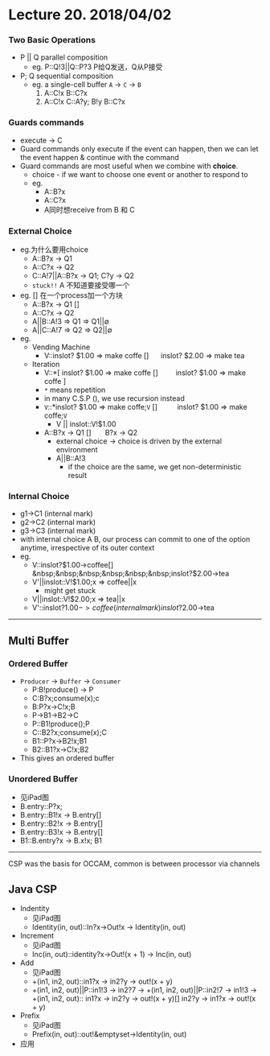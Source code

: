 # Lecture 20. 2018/04/02
### Two Basic Operations
* P || Q parallel composition
    * eg. P::Q!3||Q::P?3  P给Q发送，Q从P接受
* P; Q sequential composition
    * eg. a single-cell buffer  `A` -> `C` -> `B`
        1) A::C!x
            B::C?x
        2) A::C!x
            C::A?y; B!y
            B::C?x

### Guards commands
* execute -> C
* Guard commands only execute if the event can happen, then we can let the event happen & continue with the command
* Guard commands are most useful when we combine with **choice**.
    * choice - if we want to choose one event or another to respond to
    * eg. 
        * A::B?x
        * A::C?x
        * A同时想receive from B 和 C

### External Choice
* eg.为什么要用choice
    * A::B?x -> Q1
    * A::C?x -> Q2
    * C::A!7||A::B?x &rarr; Q1; C?y &rarr; Q2 
    * `stuck!!` A 不知道要接受哪一个
* eg. [] 在一个process加一个方块
    * A::B?x -> Q1 []
    * A::C?x -> Q2
    * A||B::A!3 &rArr; Q1 &rArr; Q1||&emptyset;
    * A||C::A!7 &rArr; Q2 &rArr; Q2||&emptyset;
* eg. 
    * Vending Machine
        * V::inslot? $1.00 &rArr; make coffe []
        &nbsp;&nbsp;&nbsp;&nbsp;&nbsp;inslot? $2.00 &rArr; make tea
    * Iteration
        * V::*[ inslot? $1.00 &rArr; make coffe []
         &nbsp;&nbsp;&nbsp;&nbsp;&nbsp;&nbsp;&nbsp;&nbsp;inslot? $1.00 &rArr; make coffe ]
        * `*` means repetition
        * in many C.S.P (), we use recursion instead
        * `V`::*inslot? $1.00 &rArr; make coffe;`V` []
         &nbsp;&nbsp;&nbsp;&nbsp;&nbsp;&nbsp;&nbsp;&nbsp;&nbsp;inslot? $1.00 &rArr; make coffe;`V`
            * V || inslot::V!$1.00
        * A::B?x -> Q1 []
        &nbsp;&nbsp;&nbsp;&nbsp;&nbsp;&nbsp;B?x -> Q2
            * external choice -> choice is driven by the external environment
            * A||B::A!3
                * if the choice are the same, we get non-deterministic result

### Internal Choice
* g1->C1 (internal mark)
* g2->C2 (internal mark)
* g3->C3 (internal mark)
* with internal choice A  B, our process can commit to one of the option anytime, irrespective of its outer context
* eg.
    * V::inslot?$1.00->coffee[]
&nbsp;&nbsp;&nbsp;&nbsp;&nbsp;&nbsp;inslot?$2.00->tea
    * V'||inslot::V!$1.00;x => coffee||x
        * might get stuck
    * V||inslot::V!$2.00;x => tea||x
    * V'::inslot?$1.00->coffee (internal mark)
        inslot?$2.00->tea
---

## Multi Buffer
### Ordered Buffer
* `Producer` -> `Buffer` -> `Consumer`
    * P:B!produce() -> P
    * C:B?x;consume(x);c
    * B:P?x->C!x;B
    * P->B1->B2->C
    * P::B1!produce();P
    * C::B2?x;consume(x);C
    * B1::P?x->B2!x;B1
    * B2::B1?x->C!x;B2
* This gives an ordered buffer

### Unordered Buffer
* 见iPad图
* B.entry::P?x;
* B.entry::B1!x -> B.entry[]
* B.entry::B2!x -> B.entry[]
* B.entry::B3!x -> B.entry[]
* B1::B.entry?x -> B.x!x; B1
---
CSP was the basis for OCCAM, common is between processor via channels

## Java CSP
* Indentity
    * 见iPad图
    * Identity(in, out)::In?x->Out!x -> Identity(in, out)
* Increment
    * 见iPad图
    * Inc(in, out)::identity?x->Out!(x + 1) -> Inc(in, out)
* Add
    * 见iPad图
    * +(in1, in2, out)::in1?x -> in2?y -> out!(x + y)
    * +(in1, in2, out)||P::in1!3 -> in2?7 -> 
    +(in1, in2, out)||P::in2!7 -> in1!3 ->
    +(in1, in2, out)::
        in1?x -> in2?y -> out!(x + y)[]
        in2?y -> in1?x -> out!(x + y)
* Prefix
    * 见iPad图
    * Prefix(in, out)::out!&emptyset->Identity(in, out)
* 应用











